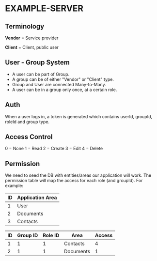 # EXAMPLE-SERVER

## Terminology

**Vendor** = Service provider

**Client** = Client, public user

## User - Group System

-   A user can be part of Group.
-   A group can be of either "Vendor" or "Client" type.
-   Group and User are connected Many-to-Many.
-   A user can be in a group only once, at a certain role.

## Auth

When a user logs in, a token is generated which contains userId, groupId, roleId and group type.

## Access Control

0 = None
1 = Read
2 = Create
3 = Edit
4 = Delete

## Permission

We need to seed the DB with entities/areas our application will work.
The permission table will map the access for each role (and groupId).
For example:

| ID  | Application Area |
| --- | ---------------- |
| 1   | User             |
| 2   | Documents        |
| 3   | Contacts         |

| ID  | Group ID | Role ID | Area      | Access |
| --- | -------- | ------- | --------- | ------ |
| 1   | 1        | 1       | Contacts  | 4      |
| 2   | 1        | 1       | Documents | 1      |
